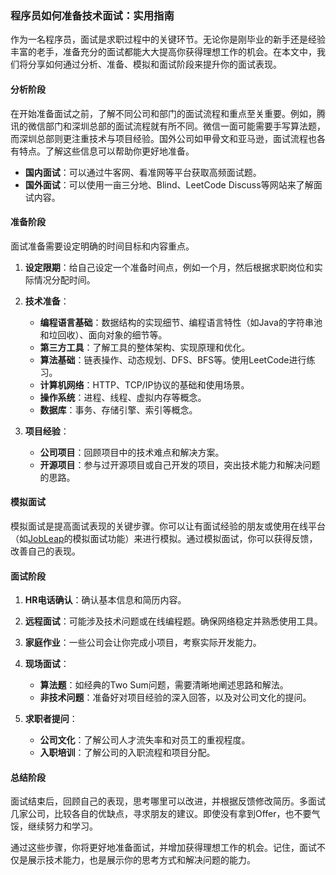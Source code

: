 ### 程序员如何准备技术面试：实用指南

作为一名程序员，面试是求职过程中的关键环节。无论你是刚毕业的新手还是经验丰富的老手，准备充分的面试都能大大提高你获得理想工作的机会。在本文中，我们将分享如何通过分析、准备、模拟和面试阶段来提升你的面试表现。

#### 分析阶段

在开始准备面试之前，了解不同公司和部门的面试流程和重点至关重要。例如，腾讯的微信部门和深圳总部的面试流程就有所不同。微信一面可能需要手写算法题，而深圳总部则更注重技术与项目经验。国外公司如甲骨文和亚马逊，面试流程也各有特点。了解这些信息可以帮助你更好地准备。

- **国内面试**：可以通过牛客网、看准网等平台获取高频面试题。
- **国外面试**：可以使用一亩三分地、Blind、LeetCode Discuss等网站来了解面试内容。

#### 准备阶段

面试准备需要设定明确的时间目标和内容重点。

1. **设定限期**：给自己设定一个准备时间点，例如一个月，然后根据求职岗位和实际情况分配时间。
   
2. **技术准备**：
   - **编程语言基础**：数据结构的实现细节、编程语言特性（如Java的字符串池和垃回收）、面向对象的细节等。
   - **第三方工具**：了解工具的整体架构、实现原理和优化。
   - **算法基础**：链表操作、动态规划、DFS、BFS等。使用LeetCode进行练习。
   - **计算机网络**：HTTP、TCP/IP协议的基础和使用场景。
   - **操作系统**：进程、线程、虚拟内存等概念。
   - **数据库**：事务、存储引擎、索引等概念。

3. **项目经验**：
   - **公司项目**：回顾项目中的技术难点和解决方案。
   - **开源项目**：参与过开源项目或自己开发的项目，突出技术能力和解决问题的思路。

#### 模拟面试

模拟面试是提高面试表现的关键步骤。你可以让有面试经验的朋友或使用在线平台（如[JobLeap](https://www.jobleap.cn)的模拟面试功能）来进行模拟。通过模拟面试，你可以获得反馈，改善自己的表现。

#### 面试阶段

1. **HR电话确认**：确认基本信息和简历内容。
   
2. **远程面试**：可能涉及技术问题或在线编程题。确保网络稳定并熟悉使用工具。

3. **家庭作业**：一些公司会让你完成小项目，考察实际开发能力。

4. **现场面试**：
   - **算法题**：如经典的Two Sum问题，需要清晰地阐述思路和解法。
   - **非技术问题**：准备好对项目经验的深入回答，以及对公司文化的提问。

5. **求职者提问**：
   - **公司文化**：了解公司人才流失率和对员工的重视程度。
   - **入职培训**：了解公司的入职流程和项目分配。

#### 总结阶段

面试结束后，回顾自己的表现，思考哪里可以改进，并根据反馈修改简历。多面试几家公司，比较各自的优缺点，寻求朋友的建议。即使没有拿到Offer，也不要气馁，继续努力和学习。

通过这些步骤，你将更好地准备面试，并增加获得理想工作的机会。记住，面试不仅是展示技术能力，也是展示你的思考方式和解决问题的能力。